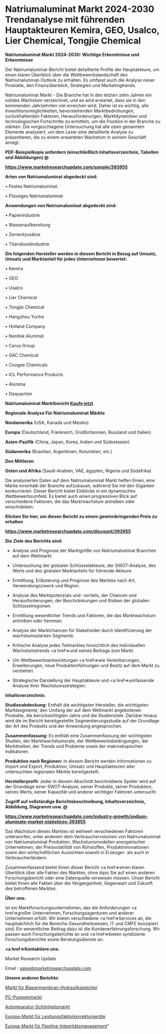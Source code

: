 # Natriumaluminat Markt 2024-2030 Trendanalyse mit führenden Hauptakteuren Kemira, GEO, Usalco, Lier Chemical, Tongjie Chemical

<strong>Natriumaluminat Markt 2024-2030: Wichtige Erkenntnisse und Erkenntnisse</strong>

Der Natriumaluminat-Bericht bietet detaillierte Profile der Hauptakteure, um einen klaren Überblick über die Wettbewerbslandschaft des Natriumaluminat-Outlook zu erhalten. Es umfasst auch die Analyse neuer Produkte, den Finanzüberblick, Strategien und Marketingtrends.

Natriumaluminat Markt - Die Branche hat in den letzten zehn Jahren ein solides Wachstum verzeichnet, und es wird erwartet, dass sie in den kommenden Jahrzehnten viel erreichen wird. Daher ist es wichtig, alle Investitionsmöglichkeiten, bevorstehenden Marktbedrohungen, zurückhaltenden Faktoren, Herausforderungen, Marktdynamiken und technologischen Fortschritte zu ermitteln, um die Position in der Branche zu stärken. Die vorgeschlagene Untersuchung hat alle oben genannten Elemente analysiert, um dem Leser eine detaillierte Analyse zu präsentieren, die zu einem erwarteten Wachstum in seinem Geschäft anregt.



<strong><b>PDF-Beispielkopie anfordern (einschließlich Inhaltsverzeichnis, Tabellen und Abbildungen) @ </b></strong>

<strong><a href=https://www.marketresearchupdate.com/sample/393955>

<strong>https://www.marketresearchupdate.com/sample/393955</u></a></strong></strong>



<strong>Arten von Natriumaluminat abgedeckt sind:</strong>

• Festes Natriumaluminat.

• Flüssiges Natriumaluminat



<strong>Anwendungen von Natriumaluminat abgedeckt sind:</strong>

• Papierindustrie

• Wasseraufbereitung

• Zementzusätze

• Titandioxidindustrie



<strong>Die folgenden Hersteller werden in diesem Bericht in Bezug auf Umsatz, Umsatz und Marktanteil für jedes Unternehmen bewertet:</strong>

• Kemira

• GEO

• Usalco

• Lier Chemical

• Tongjie Chemical

• Hangzhou Yunhe

• Holland Company

• Nordisk Aluminat

• Carus Group

• GAC Chemical

• Coogee Chemicals

• ICL Performance Products

• Alumina

• Dequachim



<strong>Natriumaluminat Marktbericht <a href=https://www.marketresearchupdate.com/buynow/393955>Kaufe jetzt</a></strong>



<strong>Regionale Analyse Für Natriumaluminat Märkte</strong>



<strong>Nordamerika</strong> (USA, Kanada und Mexiko)



<strong>Europa</strong> (Deutschland, Frankreich, Großbritannien, Russland und Italien)



<strong>Asien-Pazifik</strong> (China, Japan, Korea, Indien und Südostasien)



<strong>Südamerika</strong> (Brasilien, Argentinien, Kolumbien, etc.)



<strong>Den Mittleren</strong> 

<strong>Osten und Afrika</strong> (Saudi-Arabien, VAE, ägypten, Nigeria und Südafrika)

Die analysierten Daten auf dem Natriumaluminat Markt helfen Ihnen, eine Marke innerhalb der Branche aufzubauen, während Sie mit den Giganten konkurrieren. Dieser Bericht bietet Einblicke in ein dynamisches Wettbewerbsumfeld. Es bietet auch einen progressiven Blick auf verschiedene Faktoren, die das Marktwachstum antreiben oder einschränken.



<strong>Klicken Sie hier, um diesen Bericht zu einem gewinnbringenden Preis zu erhalten
</strong>

<strong><a href=https://www.marketresearchupdate.com/discount/393955>https://www.marketresearchupdate.com/discount/393955</b></u></strong></a>



<strong>Die Ziele des Berichts sind:</strong>

- Analyse und Prognose der Marktgröße von Natriumaluminat Branchen auf dem Weltmarkt.

- Untersuchung der globalen Schlüsselakteure, der SWOT-Analyse, des Werts und des globalen Marktanteils für führende Akteure.

- Ermittlung, Erläuterung und Prognose des Marktes nach Art, Verwendungszweck und Region.

- Analyse des Marktpotenzials und -vorteils, der Chancen und Herausforderungen, der Beschränkungen und Risiken der globalen Schlüsselregionen.

- Ermittlung wesentlicher Trends und Faktoren, die das Marktwachstum antreiben oder hemmen.

- Analyse der Marktchancen für Stakeholder durch Identifizierung der wachstumsstarken Segmente.

- Kritische Analyse jedes Teilmarktes hinsichtlich des individuellen Wachstumstrends <a href=>und</a> seines Beitrags zum Markt.

- Um Wettbewerbsentwicklungen <a href=>wie</a> Vereinbarungen, Erweiterungen, neue Produkteinführungen und Besitz auf dem Markt zu verstehen.

- Strategische Darstellung der Hauptakteure und <a href=>umfas</a>sende Analyse ihrer Wachstumsstrategien.



<strong>Inhaltsverzeichnis:</strong>



<strong>Studienabdeckung:</strong> Enthält die wichtigsten Hersteller, die wichtigsten Marktsegmente, den Umfang der auf dem Weltmarkt angebotenen Produkte, die berücksichtigten Jahre und die Studienziele. Darüber hinaus wird die im Bericht bereitgestellte Segmentierungsstudie auf der Grundlage der Art des Produkts und der Anwendung angesprochen.



<strong>Zusammenfassung:</strong> Es enthält eine Zusammenfassung der wichtigsten Studien, der Marktwachstumsrate, der Wettbewerbsbedingungen, der Markttreiber, der Trends und Probleme sowie der makroskopischen Indikatoren.



<strong>Produktion nach Regionen:</strong> In diesem Bericht werden Informationen zu Import und Export, Produktion, Umsatz und Hauptakteuren aller untersuchten regionalen Märkte bereitgestellt.



<strong>Herstellerprofil:</strong> Jeder in diesem Abschnitt beschriebene Spieler wird auf der Grundlage einer SWOT-Analyse, seiner Produkte, seiner Produktion, seines Werts, seiner Kapazität und anderer wichtiger Faktoren untersucht.



<strong><b>Zugriff auf vollständige Berichtsbeschreibung, Inhaltsverzeichnis, Abbildung, Diagramm usw. @ </b></strong>

<strong><a href=https://www.marketresearchupdate.com/industry-growth/sodium-aluminate-market-statistices-393955>https://www.marketresearchupdate.com/industry-growth/sodium-aluminate-market-statistices-393955</a></strong>

Das Wachstum dieses Marktes ist weltweit verschiedenen Faktoren unterworfen, unter anderem dem Verbrauchervolumen von Natriumaluminat von Natriumaluminat Produkten, Wachstumsmodellen anorganischer Unternehmen, der Preisvolatilität von Rohstoffen, Produktinnovationen sowie den wirtschaftlichen Aussichten sowohl in Erzeuger- als auch in Verbraucherländern.

Zusammenfassend bietet Ihnen dieser Bericht <a href=>einen</a> klaren Überblick über alle Fakten des Marktes, ohne dass Sie auf einen anderen Forschungsbericht oder eine Datenquelle verweisen müssen. Unser Bericht bietet Ihnen alle Fakten über die Vergangenheit, Gegenwart und Zukunft des betroffenen Marktes.



<strong>Über uns:</strong>

 ist ein Marktforschungsunternehmen, das die Anforderungen <a href=>großer</a> Unternehmen, Forschungsagenturen und anderer Unternehmen erfüllt. Wir bieten verschiedene <a href=>Services</a> an, die hauptsächlich für die Bereiche Gesundheitswesen, IT und CMFE konzipiert sind. Ein wesentlicher Beitrag dazu ist die Kundenerfahrungsforschung. Wir passen auch Forschungsberichte an und <a href=>bieten</a> syndizierte Forschungsberichte sowie Beratungsdienste an.



<strong><a href=>Kontaktiere uns:</a></strong>

Market Research Update

Email : sales@marketresearchupdate.com



<strong>Unsere anderen Berichte:</strong>

<a href=https://www.linkedin.com/pulse/bladder-diaphragm-hydraulic-accumulator-market>Markt für Blasenmembran-Hydraulikspeicher</a>

<a href=https://www.linkedin.com/pulse/pc-pump-market-outlooks-2023-size-players-cost>PC-Pumpenmarkt</a>

<a href=https://www.linkedin.com/pulse/auto-repair-beauty-market-size-industry-growth>Autoreparatur-Schönheitsmarkt</a>

<a href=https://www.linkedin.com/pulse/europe-power-factor-correction-devices-market-2023-2030>Europa-Markt für Leistungsfaktorkorrekturgeräte</a>

<a href=https://www.linkedin.com/pulse/europe-pipeline-integrity-management-market-upcoming-trends>Europa-Markt für Pipeline-Integritätsmanagement</a>"
